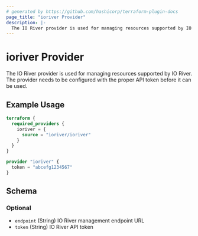```yaml
---
# generated by https://github.com/hashicorp/terraform-plugin-docs
page_title: "ioriver Provider"
description: |-
  The IO River provider is used for managing resources supported by IO River. The provider needs to be configured with the proper API token before it can be used.
---
```


# ioriver Provider

The IO River provider is used for managing resources supported by IO River. The provider needs to be configured with the proper API token before it can be used.

## Example Usage

```terraform
terraform {
  required_providers {
    ioriver = {
      source = "ioriver/ioriver"
    }
  }
}

provider "ioriver" {
  token = "abcefg1234567"
}
```

<!-- schema generated by tfplugindocs -->
## Schema

### Optional

- `endpoint` (String) IO River management endpoint URL
- `token` (String) IO River API token
